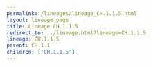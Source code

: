 ```yaml
---
permalink: /lineages/lineage_CH.1.1.5.html
layout: lineage_page
title: Lineage CH.1.1.5
redirect_to: ../lineage.html?lineage=CH.1.1.5
lineage: CH.1.1.5
parent: CH.1.1
children: ['CH.1.1.5']
---
```

